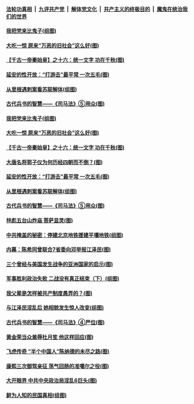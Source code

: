 ####  [法轮功真相](../../../../basic/blob/master/README.md?t=10091602) &nbsp;|&nbsp; [九评共产党](../../../../9ping.md/blob/master/README.md?t=10091602) &nbsp;|&nbsp; [解体党文化](../../../../jtdwh.md/blob/master/README.md?t=10091602)  &nbsp;|&nbsp; [共产主义的终极目的](../../../../gczydzjmd.md/blob/master/README.md?t=10091602) &nbsp;|&nbsp; [魔鬼在统治我们的世界](../../../../mgztzwmdsj.md/blob/master/README.md?t=10091602) 

#### [我把党来比鬼子(组图)](../pages/p6/948123.md?t=10091602) 

#### [大吃一惊 原来“万恶的旧社会”这么好(图)](../pages/p6/910381.md?t=10091602) 

#### [【千古一帝秦始皇】之十六：统一文字 功在千秋(图)](../pages/p6/948540.md?t=10091602) 

#### [延安的性开放：“打游击”最平常 一次五毛(图)](../pages/p6/947442.md?t=10091602) 

#### [从里根遇刺案看苏联解体(组图)](../pages/p6/948225.md?t=10091602) 

#### [古代兵书的智慧——《司马法》⑤用众(图)](../pages/p6/947115.md?t=10091602) 

#### [我把党来比鬼子(组图)](../pages/p6/948123.md?t=10091602) 

#### [大吃一惊 原来“万恶的旧社会”这么好(图)](../pages/p6/910381.md?t=10091602) 

#### [【千古一帝秦始皇】之十六：统一文字 功在千秋(图)](../pages/p6/948540.md?t=10091602) 

#### [大唐名将郭子仪为何历经四朝而不倒？(图)](../pages/p6/948122.md?t=10091602) 

#### [延安的性开放：“打游击”最平常 一次五毛(图)](../pages/p6/947442.md?t=10091602) 

#### [从里根遇刺案看苏联解体(组图)](../pages/p6/948225.md?t=10091602) 

#### [古代兵书的智慧——《司马法》⑤用众(图)](../pages/p6/947115.md?t=10091602) 

#### [林彪五台山炸庙 菩萨显灵(图)](../pages/p6/945423.md?t=10091602) 

#### [中共掩盖的秘密：停建北京地铁援建平壤地铁(组图)](../pages/p6/947384.md?t=10091602) 

#### [内幕：陈希同曾联合7省委向邓举报江泽民(图)](../pages/p6/948089.md?t=10091602) 

#### [三个曾经与美国发生战争的亚洲国家的启示(图)](../pages/p6/948238.md?t=10091602) 

#### [军事胜利政治失败 二战没有真正结束（下）(组图)](../pages/p6/944785.md?t=10091602) 

#### [我父辈是怎样被共产制度愚弄的？(图)](../pages/p6/947383.md?t=10091602) 

#### [与江泽民淫乱后 她相貌发生惊人改变(组图)](../pages/p6/948182.md?t=10091602) 

#### [古代兵书的智慧——《司马法》④严位(图)](../pages/p6/947113.md?t=10091602) 

#### [黄金荣当众羞辱杜月笙 他这样回应(图)](../pages/p6/947386.md?t=10091602) 

#### [飞虎传奇 “半个中国人”陈纳德的未尽之路(图)](../pages/p6/934964.md?t=10091602) 

#### [康熙三次御驾亲征 荡气回肠的准噶尔之役(图)](../pages/p6/947338.md?t=10091602) 

#### [大开眼界 中共中央政治局淫乱6巨头(图)](../pages/p6/947435.md?t=10091602) 

#### [鲜为人知的民国真相(组图)](../pages/p6/947477.md?t=10091602) 

